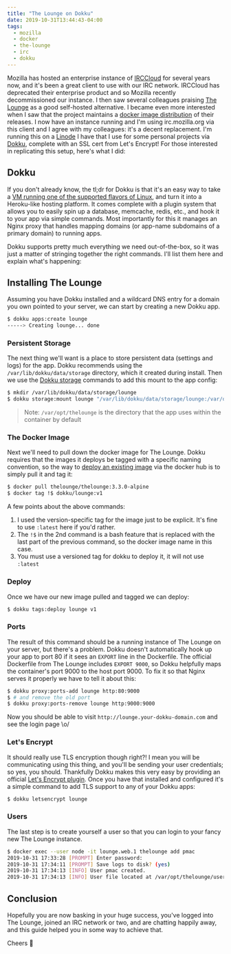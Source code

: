 ```yaml
---
title: "The Lounge on Dokku"
date: 2019-10-31T13:44:43-04:00
tags:
  - mozilla
  - docker
  - the-lounge
  - irc
  - dokku
---
```


Mozilla has hosted an enterprise instance of [IRCCloud][] for several years now, and it's been a great client to use with our IRC network. IRCCloud has deprecated their enterprise product and so Mozilla recently decommissioned our instance. I then saw several colleagues praising [The Lounge][] as a good self-hosted alternative. I became even more interested when I saw that the project maintains a [docker image distribution][] of their releases. I now have an instance running and I'm using irc.mozilla.org via this client and I agree with my colleagues: it's a decent replacement. I'm running this on a [Linode][] I have that I use for some personal projects via [Dokku][], complete with an SSL cert from Let's Encrypt! For those interested in replicating this setup, here's what I did:

## Dokku

If you don't already know, the tl;dr for Dokku is that it's an easy way to take a [VM running one of the supported flavors of Linux](http://dokku.viewdocs.io/dokku/getting-started/installation/), and turn it into a Heroku-like hosting platform. It comes complete with a plugin system that allows you to easily spin up a database, memcache, redis, etc., and hook it to your app via simple commands. Most importantly for this it manages an Nginx proxy that handles mapping domains (or app-name subdomains of a primary domain) to running apps.

Dokku supports pretty much everything we need out-of-the-box, so it was just a matter of stringing together the right commands. I'll list them here and explain what's happening:

## Installing The Lounge

Assuming you have Dokku installed and a wildcard DNS entry for a domain you own pointed to your server, we can start by creating a new Dokku app.

```bash
$ dokku apps:create lounge
-----> Creating lounge... done
```

### Persistent Storage

The next thing we'll want is a place to store persistent data (settings and logs) for the app. Dokku recommends using the `/var/lib/dokku/data/storage` directory, which it created during install. Then we use the [Dokku storage][] commands to add this mount to the app config:

```bash
$ mkdir /var/lib/dokku/data/storage/lounge
$ dokku storage:mount lounge "/var/lib/dokku/data/storage/lounge:/var/opt/thelounge"
```

> Note: `/var/opt/thelounge` is the directory that the app uses within the container by default

### The Docker Image

Next we'll need to pull down the docker image for The Lounge. Dokku requires that the images it deploys be tagged with a specific naming convention, so the way to [deploy an existing image][] via the docker hub is to simply pull it and tag it:

```bash
$ docker pull thelounge/thelounge:3.3.0-alpine
$ docker tag !$ dokku/lounge:v1
```

A few points about the above commands:

1. I used the version-specific tag for the image just to be explicit. It's fine to use `:latest` here if you'd rather.
2. The `!$` in the 2nd command is a bash feature that is replaced with the last part of the previous command, so the docker image name in this case.
3. You must use a versioned tag for dokku to deploy it, it will not use `:latest`

### Deploy

Once we have our new image pulled and tagged we can deploy:

```bash
$ dokku tags:deploy lounge v1
```

### Ports

The result of this command should be a running instance of The Lounge on your server, but there's a problem. Dokku doesn't automatically hook up your app to port 80 if it sees an `EXPORT` line in the Dockerfile. The official Dockerfile from The Lounge includes `EXPORT 9000`, so Dokku helpfully maps the container's port 9000 to the host port 9000. To fix it so that Nginx serves it properly we have to tell it about this:

```bash
$ dokku proxy:ports-add lounge http:80:9000
$ # and remove the old port
$ dokku proxy:ports-remove lounge http:9000:9000
```

Now you should be able to visit `http://lounge.your-dokku-domain.com` and see the login page \o/

### Let's Encrypt

It should really use TLS encryption though right?! I mean you will be communicating using this thing, and you'll be sending your user credentials; so yes, you should. Thankfully Dokku makes this very easy by providing an official [Let's Encrypt plugin][]. Once you have that installed and configured it's a simple command to add TLS support to any of your Dokku apps:

```bash
$ dokku letsencrypt lounge
``` 

### Users

The last step is to create yourself a user so that you can login to your fancy new The Lounge instance.

```bash
$ docker exec --user node -it lounge.web.1 thelounge add pmac
2019-10-31 17:33:28 [PROMPT] Enter password:
2019-10-31 17:34:11 [PROMPT] Save logs to disk? (yes)
2019-10-31 17:34:13 [INFO] User pmac created.
2019-10-31 17:34:13 [INFO] User file located at /var/opt/thelounge/users/pmac.json.
```

## Conclusion

Hopefully you are now basking in your huge success, you've logged into The Lounge, joined an IRC network or two, and are chatting happily away, and this guide helped you in some way to achieve that. 

Cheers 🍻

[IRCCloud]: https://irccloud.com
[The Lounge]: https://thelounge.chat
[docker image distribution]: https://thelounge.chat/docs/install-and-upgrade#docker
[Linode]: https://linode.com
[Dokku]: http://dokku.viewdocs.io/dokku/
[Dokku storage]: http://dokku.viewdocs.io/dokku/advanced-usage/persistent-storage/
[deploy an existing image]: http://dokku.viewdocs.io/dokku/deployment/methods/images/#deploying-from-a-docker-registry
[Let's Encrypt plugin]: https://github.com/dokku/dokku-letsencrypt
